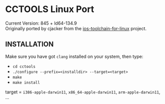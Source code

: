 # CCTOOLS Linux Port #

Current Version: 845 + ld64-134.9  
Originally ported by cjacker from the [ios-toolchain-for-linux](https://code.google.com/p/ios-toolchain-based-on-clang-for-linux/) project.

## INSTALLATION ##

Make sure you have got `clang` installed on your system, then type:

* `cd cctools`
* `./configure --prefix=<installdir> --target=<target>`
* `make`
* `make install`

target = `i386-apple-darwin11`, `x86_64-apple-darwin11`, `arm-apple-darwin11`, ...
